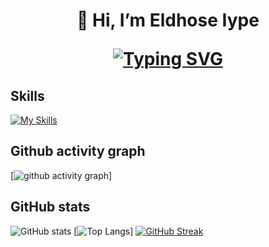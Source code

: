

<h1 align="center">
👋 Hi, I’m Eldhose Iype
<p align="center">
<a href="https://git.io/typing-svg"><img src="https://readme-typing-svg.demolab.com?font=Playfair+Display&size=30&pause=1000&center=true&vCenter=true&width=435&lines=Information+Technology+Student;Web+Developer;Always+Learning+New+Skills+" alt="Typing SVG" /></a>
</p>


## Skills

[![My Skills](https://skillicons.dev/icons?i=html,css,js,django,bootstrap,heroku,react,mui,c,git,netlify)](https://skillicons.dev)

## Github activity graph

[![ github activity graph](https://activity-graph.herokuapp.com/graph?username=Eldhosee&theme=dracula)]

## GitHub stats
![ GitHub stats](https://github-readme-stats.vercel.app/api?username=Eldhosee&show_icons=true&theme=radical)
[![Top Langs](https://github-readme-stats.vercel.app/api/top-langs/?username=Eldhosee&layout=compact&theme=radical)]
[![GitHub Streak](https://streak-stats.demolab.com/?user=Eldhosee)](https://git.io/streak-stats)
<!---
Eldhosee/Eldhosee is a ✨ special ✨ repository because its `README.md` (this file) appears on your GitHub profile.
You can click the Preview link to take a look at your changes.
--->
